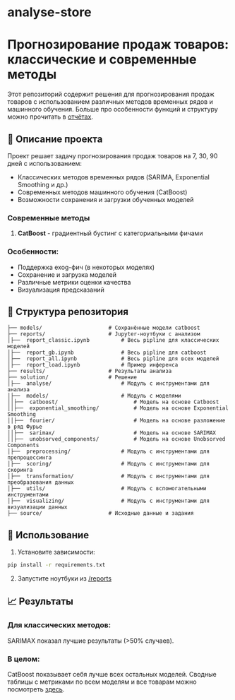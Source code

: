 # analyse-store

# Прогнозирование продаж товаров: классические и современные методы

Этот репозиторий содержит решения для прогнозирования продаж товаров с использованием различных методов временных рядов и машинного обучения.
Больше про особенности функций и структуру можно прочитать в [отчётах](./reports).

## 📝 Описание проекта

Проект решает задачу прогнозирования продаж товаров на 7, 30, 90 дней с использованием:
- Классических методов временных рядов (SARIMA, Exponential Smoothing и др.)
- Современных методов машинного обучения (CatBoost)
- Возможности сохранения и загрузки обученных моделей

### Современные методы
1. **CatBoost** - градиентный бустинг с категориальными фичами

### Особенности:
- Поддержка exog-фич (в некоторых моделях)
- Сохранение и загрузка моделей
- Различные метрики оценки качества
- Визуализация предсказаний

## 📂 Структура репозитория
```text
├── models/                     # Сохранённые модели catboost  
├── reports/                    # Jupyter-ноутбуки с анализом  
│├──  report_classic.ipynb          # Весь pipline для классических моделей  
│├──  report_gb.ipynb               # Весь pipline для catboost  
│├──  report_all.ipynb              # Весь pipline для всех моделей  
│├──  report_load.ipynb             # Пример инференса  
├── results/                    # Результаты анализа  
├── solution/                   # Решение  
│├──  analyse/                      # Модуль с инструментами для анализа  
│├──  models/                       # Модуль с моделями  
││├──  catboost/                        # Модель на основе Сatboost
││├──  exponential_smoothing/           # Модель на основе Exponential Smoothing
││├──  fourier/                         # Модель на основе разложение в ряд Фурье
││├──  sarimax/                         # Модель на основе SARIMAX
││├──  unobsorved_components/           # Модель на основе Unobsorved Components 
│├──  preprocessing/                # Модуль с инструментами для препроцессинга
│├──  scoring/                      # Модуль с инструментами для скоринга
│├──  transformation/               # Модуль с инструментами для преобразования данных  
│├──  utils/                        # Модуль с вспомогательными инструментами  
│├──  visualizing/                  # Модуль с инструментами для визуализации данных 
├── source/                     # Исходные данные и задания  
```
## 🚀 Использование

1. Установите зависимости:
```bash
pip install -r requirements.txt
```

2. Запустите ноутбуки из [/reports](./reports)

## 📈 Результаты
### Для классических методов:
SARIMAX показал лучшие результаты (>50% случаев).

### В целом:
CatBoost показывает себя лучше всех остальных моделей. 
Сводные таблицы с метриками по всем моделям и все товарам можно посмотреть [здесь](./results).